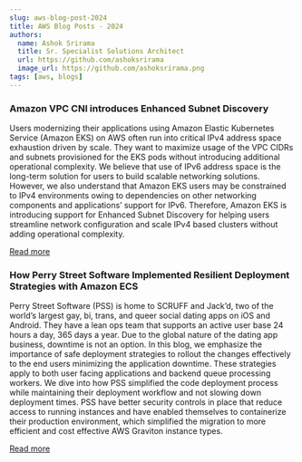 ```yaml
---
slug: aws-blog-post-2024
title: AWS Blog Posts - 2024
authors:
  name: Ashok Srirama
  title: Sr. Specialist Solutions Architect
  url: https://github.com/ashoksrirama
  image_url: https://github.com/ashoksrirama.png
tags: [aws, blogs]
---
```


### Amazon VPC CNI introduces Enhanced Subnet Discovery

Users modernizing their applications using Amazon Elastic Kubernetes Service (Amazon EKS) on AWS often run into critical IPv4 address space exhaustion driven by scale. They want to maximize usage of the VPC CIDRs and subnets provisioned for the EKS pods without introducing additional operational complexity. We believe that use of IPv6 address space is the long-term solution for users to build scalable networking solutions. However, we also understand that Amazon EKS users may be constrained to IPv4 environments owing to dependencies on other networking components and applications’ support for IPv6. Therefore, Amazon EKS is introducing support for Enhanced Subnet Discovery for helping users streamline network configuration and scale IPv4 based clusters without adding operational complexity.

[Read more](https://aws.amazon.com/blogs/containers/amazon-vpc-cni-introduces-enhanced-subnet-discovery/)


### How Perry Street Software Implemented Resilient Deployment Strategies with Amazon ECS

Perry Street Software (PSS) is home to SCRUFF and Jack’d, two of the world’s largest gay, bi, trans, and queer social dating apps on iOS and Android. They have a lean ops team that supports an active user base 24 hours a day, 365 days a year. Due to the global nature of the dating app business, downtime is not an option. In this blog, we emphasize the importance of safe deployment strategies to rollout the changes effectively to the end users minimizing the application downtime. These strategies apply to both user facing applications and backend queue processing workers. We dive into how PSS simplified the code deployment process while maintaining their deployment workflow and not slowing down deployment times. PSS have better security controls in place that reduce access to running instances and have enabled themselves to containerize their production environment, which simplified the migration to more efficient and cost effective AWS Graviton instance types.

[Read more](https://aws.amazon.com/blogs/containers/how-perry-street-software-implemented-resilient-deployment-strategies-with-amazon-ecs/)

